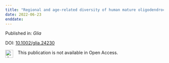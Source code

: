 ```yaml
---
title: "Regional and age‐related diversity of human mature oligodendrocytes"
date: 2022-06-23
enddate:
---
```


Published in: *Glia*

DOI: [10.1002/glia.24230](https://doi.org/10.1002/glia.24230)

<img src="https://upload.wikimedia.org/wikipedia/commons/thumb/0/0e/Closed_Access_logo_transparent.svg/1200px-Closed_Access_logo_transparent.svg.png" alt="drawing" width="25" align="left"/> &nbsp;&nbsp;&nbsp;This publication is not available in Open Access.


